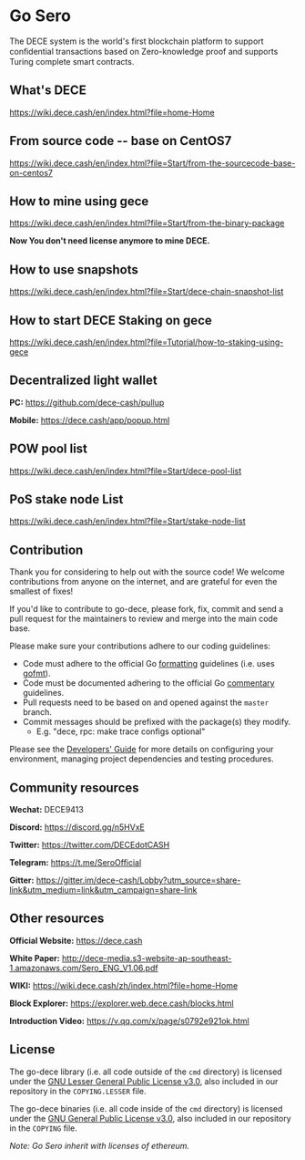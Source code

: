 # Go Sero

The DECE system is the world's first blockchain platform to support conﬁdential transactions based on Zero-knowledge proof and supports Turing complete smart contracts.

## What's DECE

https://wiki.dece.cash/en/index.html?file=home-Home


## From source code -- base on CentOS7

https://wiki.dece.cash/en/index.html?file=Start/from-the-sourcecode-base-on-centos7


## How to mine using gece

https://wiki.dece.cash/en/index.html?file=Start/from-the-binary-package

 **Now You don't need license anymore to mine DECE.**


## How to use snapshots

https://wiki.dece.cash/en/index.html?file=Start/dece-chain-snapshot-list


## How to start DECE Staking on gece

https://wiki.dece.cash/en/index.html?file=Tutorial/how-to-staking-using-gece

## Decentralized light wallet

**PC:**
https://github.com/dece-cash/pullup

**Mobile:**
https://dece.cash/app/popup.html


## POW pool list

https://wiki.dece.cash/en/index.html?file=Start/dece-pool-list

## PoS stake node List

https://wiki.dece.cash/en/index.html?file=Start/stake-node-list

## Contribution

Thank you for considering to help out with the source code! We welcome contributions from
anyone on the internet, and are grateful for even the smallest of fixes!

If you'd like to contribute to go-dece, please fork, fix, commit and send a pull request
for the maintainers to review and merge into the main code base. 

Please make sure your contributions adhere to our coding guidelines:

 * Code must adhere to the official Go [formatting](https://golang.org/doc/effective_go.html#formatting) guidelines (i.e. uses [gofmt](https://golang.org/cmd/gofmt/)).
 * Code must be documented adhering to the official Go [commentary](https://golang.org/doc/effective_go.html#commentary) guidelines.
 * Pull requests need to be based on and opened against the `master` branch.
 * Commit messages should be prefixed with the package(s) they modify.
   * E.g. "dece, rpc: make trace configs optional"

Please see the [Developers' Guide](https://github.com/dece-cash/go-dece/wiki/Developers'-Guide)
for more details on configuring your environment, managing project dependencies and testing procedures.

## Community resources

**Wechat:**  DECE9413

**Discord:**  <https://discord.gg/n5HVxE>

**Twitter:**  <https://twitter.com/DECEdotCASH>

**Telegram:**  <https://t.me/SeroOfficial>

**Gitter:**  <https://gitter.im/dece-cash/Lobby?utm_source=share-link&utm_medium=link&utm_campaign=share-link>


## Other resources

**Official Website:** <https://dece.cash>

**White Paper:** <http://dece-media.s3-website-ap-southeast-1.amazonaws.com/Sero_ENG_V1.06.pdf>

**WIKI:** <https://wiki.dece.cash/zh/index.html?file=home-Home>

**Block Explorer:** <https://explorer.web.dece.cash/blocks.html>

**Introduction Video:** <https://v.qq.com/x/page/s0792e921ok.html>


## License

The go-dece library (i.e. all code outside of the `cmd` directory) is licensed under the
[GNU Lesser General Public License v3.0](https://www.gnu.org/licenses/lgpl-3.0.en.html), also
included in our repository in the `COPYING.LESSER` file.

The go-dece binaries (i.e. all code inside of the `cmd` directory) is licensed under the
[GNU General Public License v3.0](https://www.gnu.org/licenses/gpl-3.0.en.html), also included
in our repository in the `COPYING` file.

*Note: Go Sero inherit with licenses of ethereum.*

